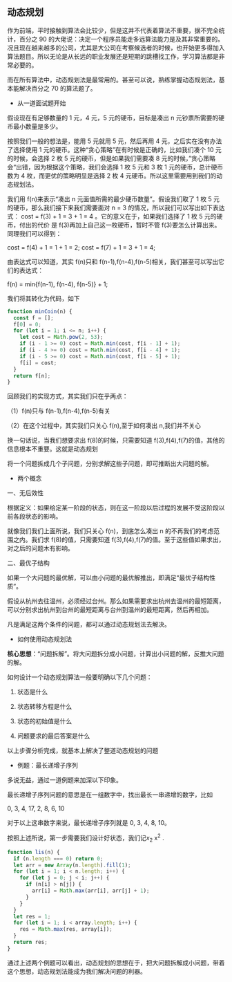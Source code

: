 ## 动态规划

作为前端，平时接触到算法会比较少，但是这并不代表着算法不重要，据不完全统计，百分之 90 的大佬说：决定一个程序员能走多远算法能力是及其非常重要的。况且现在越来越多的公司，尤其是大公司在考察候选者的时候，也开始更多得加入算法题目。所以无论是从长远的职业发展还是短期的跳槽找工作，学习算法都是非常必要的。

而在所有算法中，动态规划法是最常用的。甚至可以说，熟练掌握动态规划法，基本能解决百分之 70 的算法题了。

- 从一道面试题开始

假设现在有足够数量的 1 元，4 元，5 元的硬币，目标是凑出 n 元钞票所需要的硬币最小数量是多少。

按照我们一般的想法是，能用 5 元就用 5 元，然后再用 4 元，之后实在没有办法了选择使用 1 元的硬币。这种“贪心策略”在有时候是正确的，比如我们凑个 10 元的时候，会选择 2 枚 5 元的硬币，但是如果我们需要凑 8 元的时候，”贪心策略会“出错，因为根据这个策略，我们会选择 1 枚 5 元和 3 枚 1 元的硬币，总计硬币数为 4 枚，而更优的策略明显是选择 2 枚 4 元硬币。所以这里需要用到我们的动态规划法。

我们用 f(n)来表示“凑出 n 元面值所需的最少硬币数量”。假设我们取了 1 枚 5 元的硬币，那么我们接下来我们需要面对 n = 3 的情况，所以我们可以写出如下表达式：
cost = f(3) + 1 = 3 + 1 = 4 。它的意义在于，如果我们选择了 1 枚 5 元的硬币，付出的代价 是 f(3)再加上自己这一枚硬币，暂时不管 f(3)要怎么计算出来。
同理我们可以得到：

cost = f(4) + 1 = 1 + 1 = 2;
cost = f(7) + 1 = 3 + 1 = 4;

由表达式可以知道，其实 f(n)只和 f(n-1),f(n-4),f(n-5)相关，我们甚至可以写出它们的表达式：

f(n) = min{f(n-1), f(n-4), f(n-5)} + 1;

我们将其转化为代码，如下

```js
function minCoin(n) {
  const f = [];
  f[0] = 0;
  for (let i = 1; i <= n; i++) {
    let cost = Math.pow(2, 53);
    if (i - 1 >= 0) cost = Math.min(cost, f[i - 1] + 1);
    if (i - 4 >= 0) cost = Math.min(cost, f[i - 4] + 1);
    if (i - 5 >= 0) cost = Math.min(cost, f[i - 5] + 1);
    f[i] = cost;
  }
  return f[n];
}
```

回顾我们的实现方式，其实我们只在乎两点：

（1）f(n)只与 f(n-1),f(n-4),f(n-5)有关

（2）在这个过程中，其实我们只关心 f(n),至于如何凑出 n,我们并不关心

换一句话说，当我们想要求出 f(8)的时候，只需要知道 f(3),f(4),f(7)的值，其他的信息根本不重要。这就是动态规划

将一个问题拆成几个子问题，分别求解这些子问题，即可推断出大问题的解。

- 两个概念

一、无后效性

根据定义：如果给定某一阶段的状态，则在这一阶段以后过程的发展不受这阶段以前各段状态的影响。

就像我们我们上面所说，我们只关心 f(n)，到底怎么凑出 n 的不再我们的考虑范围之内。我们求 f(8)的值，只需要知道 f(3),f(4),f(7)的值。至于这些值如果求出，对之后的问题木有影响。

二、最优子结构

如果一个大问题的最优解，可以由小问题的最优解推出，即满足“最优子结构性质”。

假设从杭州去往温州，必须经过台州。那么如果需要求出杭州去温州的最短距离，可以分别求出杭州到台州的最短距离与台州到温州的最短距离，然后再相加。

凡是满足这两个条件的问题，都可以通过动态规划法去解决。

- 如何使用动态规划法

**核心思想**：“问题拆解”。将大问题拆分成小问题，计算出小问题的解，反推大问题的解。

如何设计一个动态规划算法一般要明确以下几个问题：

1. 状态是什么

2. 状态转移方程是什么

3. 状态的初始值是什么

4. 问题要求的最后答案是什么

以上步骤分析完成，就基本上解决了整道动态规划的问题

- 例题：最长递增子序列

多说无益，通过一道例题来加深以下印象。

最长递增子序列问题的意思是在一组数字中，找出最长一串递增的数字，比如

0, 3, 4, 17, 2, 8, 6, 10

对于以上这串数字来说，最长递增子序列就是 0, 3, 4, 8, 10。

按照上述所说，第一步需要我们设计好状态，我们记${x_2}$ x<sup>2</sup> .

```js
function lis(n) {
  if (n.length === 0) return 0;
  let arr = new Array(n.length).fill(1);
  for (let i = 1; i < n.length; i++) {
    for (let j = 0; j < i; j++) {
      if (n[i] > n[j]) {
        arr[i] = Math.max(arr[i], arr[j] + 1);
      }
    }
  }
  let res = 1;
  for (let i = 1; i < array.length; i++) {
    res = Math.max(res, array[i]);
  }
  return res;
}
```

通过上述两个例题可以看出，动态规划的思想在于，把大问题拆解成小问题，带着这个思想，动态规划法能成为我们解决问题的利器。
